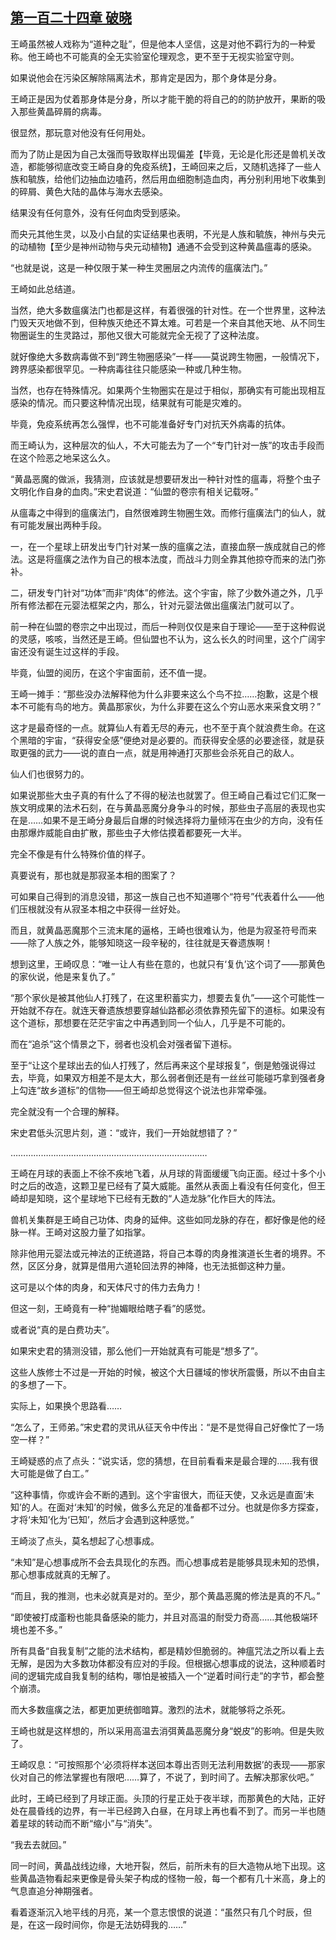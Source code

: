 ## [第一百二十四章 破晓](https://www.xxbiquge.com/11_11207/9214626.html)


  王崎虽然被人戏称为“道种之耻”，但是他本人坚信，这是对他不羁行为的一种爱称。他王崎也不可能真的全无实验室伦理观念，更不至于无视实验室守则。

  如果说他会在污染区解除隔离法术，那肯定是因为，那个身体是分身。

  王崎正是因为仗着那身体是分身，所以才能干脆的将自己的的防护放开，果断的吸入那些黄晶碎屑的病毒。

  很显然，那玩意对他没有任何用处。

  而为了防止是因为自己太强而导致取样出现偏差【毕竟，无论是化形还是兽机关改造，都能够彻底改变王崎自身的免疫系统】，王崎回来之后，又随机选择了一些人族和毓族，给他们边抽血边嗑药，然后用血细胞制造血肉，再分别利用地下收集到的碎屑、黄色大陆的晶体与海水去感染。

  结果没有任何意外，没有任何血肉受到感染。

  而央元其他生灵，以及小白鼠的实证结果也表明，不光是人族和毓族，神州与央元的动植物【至少是神州动物与央元动植物】通通不会受到这种黄晶瘟毒的感染。

  “也就是说，这是一种仅限于某一种生灵圈层之内流传的瘟癀法门。”

  王崎如此总结道。

  当然，绝大多数瘟癀法门也都是这样，有着很强的针对性。在一个世界里，这种法门毁天灭地做不到，但种族灭绝还不算太难。可若是一个来自其他天地、从不同生物圈诞生的生灵路过，那他又很大可能就完全无视了了这种法度。

  就好像绝大多数病毒做不到“跨生物圈感染”一样——莫说跨生物圈，一般情况下，跨界感染都很罕见。一种病毒往往只能感染一种或几种生物。

  当然，也存在特殊情况。如果两个生物圈实在是过于相似，那确实有可能出现相互感染的情况。而只要这种情况出现，结果就有可能是灾难的。

  毕竟，免疫系统再怎么强悍，也不可能准备好专门对抗天外病毒的抗体。

  而王崎认为，这种层次的仙人，不大可能去为了一个“专门针对一族”的攻击手段而在这个险恶之地呆这么久。

  “黄晶恶魔的做派，我猜测，应该就是想要研发出一种针对性的瘟毒，将整个虫子文明化作自身的血肉。”宋史君说道：“仙盟的卷宗有相关记载呀。”

  从瘟毒之中得到的瘟癀法门，自然很难跨生物圈生效。而修行瘟癀法门的仙人，就有可能发展出两种手段。

  一，在一个星球上研发出专门针对某一族的瘟癀之法，直接血祭一族成就自己的修法。这是将瘟癀之法作为自己的根本法度，而战斗力则全靠其他掠夺而来的法门弥补。

  二，研发专门针对“功体”而非“肉体”的修法。这个宇宙，除了少数外道之外，几乎所有修法都在元婴法框架之内，那么，针对元婴法做出瘟癀法门就可以了。

  前一种在仙盟的卷宗之中出现过，而后一种则仅仅是来自于理论——至于这种假说的灵感，咳咳，当然还是王崎。但仙盟也不认为，这么长久的时间里，这个广阔宇宙还没有诞生过这样的手段。

  毕竟，仙盟的阅历，在这个宇宙面前，还不值一提。

  王崎一摊手：“那些没办法解释他为什么非要来这么个鸟不拉……抱歉，这是个根本不可能有鸟的地方。黄晶那家伙，为什么非要在这么个穷山恶水来采食文明？”

  这才是最奇怪的一点。就算仙人有着无尽的寿元，也不至于真个就浪费生命。在这个黑暗的宇宙，“获得安全感”便绝对是必要的。而获得安全感的必要途径，就是获取更强的武力——说的直白一点，就是用神通打灭那些会杀死自己的敌人。

  仙人们也很努力的。

  如果说那些大虫子真的有什么了不得的秘法也就罢了。但王崎自己看过它们汇聚一族文明成果的法术石刻，在与黄晶恶魔分身争斗的时候，那些虫子高层的表现也实在是……如果不是王崎分身最后自爆的时候选择将力量倾泻在虫少的方向，没有任由那爆炸威能自由扩散，那些虫子大修估摸着都要死一大半。

  完全不像是有什么特殊价值的样子。

  真要说有，那也就是那寂圣本相的图案了？

  可如果自己得到的消息没错，那这一族自己也不知道哪个“符号”代表着什么——他们压根就没有从寂圣本相之中获得一丝好处。

  而且，就黄晶恶魔那个三流末尾的逼格，王崎也很难认为，他是为寂圣符号而来——除了人族之外，能够知晓这一段辛秘的，往往就是天眷遗族啊！

  想到这里，王崎叹息：“唯一让人有些在意的，也就只有‘复仇’这个词了——那黄色的家伙说，他是来复仇了。”

  “那个家伙是被其他仙人打残了，在这里积蓄实力，想要去复仇”——这个可能性一开始就不存在。就连天眷遗族想要穿越仙路都必须依靠预先留下的道标。如果没有这个道标，那想要在茫茫宇宙之中再遇到同一个仙人，几乎是不可能的。

  而在“追杀”这个情景之下，弱者也没机会对强者留下道标。

  至于“让这个星球出去的仙人打残了，然后再来这个星球报复”，倒是勉强说得过去，毕竟，如果双方相差不是太大，那么弱者倒还是有一丝丝可能碰巧拿到强者身上勾连“故乡道标”的信物——但王崎却总觉得这个说法也非常牵强。

  完全就没有一个合理的解释。

  宋史君低头沉思片刻，道：“或许，我们一开始就想错了？”

  ……………………………………………………………………

  王崎在月球的表面上不徐不疾地飞着，从月球的背面缓缓飞向正面。经过十多个小时之后的改造，这颗卫星已经有了莫大威能。虽然从表面上看没有任何变化，但王崎却是知晓，这个星球地下已经有无数的“人造龙脉”化作巨大的阵法。

  兽机关集群是王崎自己功体、肉身的延伸。这些如同龙脉的存在，都好像是他的经脉一样。王崎对这股力量了如指掌。

  除非他用元婴法或元神法的正统道路，将自己本尊的肉身推演道长生者的境界。不然，区区分身，就算是借用六道轮回法界的神降，也无法抵御这种力量。

  这可是以个体的肉身，和天体尺寸的伟力去角力！

  但这一刻，王崎竟有一种“抛媚眼给瞎子看”的感觉。

  或者说“真的是白费功夫”。

  如果宋史君的猜测没错，那么他们一开始就真有可能是“想多了”。

  这些人族修士不过是一开始的时候，被这个大日疆域的惨状所震慑，所以不由自主的多想了一下。

  实际上，如果换个思路看……

  “怎么了，王师弟。”宋史君的灵讯从征天令中传出：“是不是觉得自己好像忙了一场空一样？”

  王崎疑惑的点了点头：“说实话，您的猜想，在目前看看来是最合理的……我有很大可能是做了白工。”

  “这种事情，你或许会不断的遇到。这个宇宙很大，而征天使，又永远是直面‘未知’的人。在面对‘未知’的时候，做多么充足的准备都不过分。也就是你多方探查，才将‘未知’化为‘已知’，然后才会遇到这种感觉。”

  王崎淡了点头，莫名想起了心想事成。

  “未知”是心想事成所不会去具现化的东西。而心想事成若是能够具现未知的恐惧，那心想事成就真的无解了。

  “而且，我的推测，也未必就真是对的。至少，那个黄晶恶魔的修法是真的不凡。”

  “即使被打成齑粉也能具备感染的能力，并且对高温的耐受力奇高……其他极端环境也差不多。”

  所有具备“自我复制”之能的法术结构，都是精妙但脆弱的。神瘟咒法之所以看上去无解，是因为大多数功体都没有应对的手段。但根据心想事成的说法，这种顺着时间的逻辑完成自我复制的结构，哪怕是被插入一个“逆着时间行走”的字节，都会整个崩溃。

  而大多数瘟癀之法，都更加更统御暗算。激烈的法术，就能够将之杀死。

  王崎也就是这样想的，所以采用高温去消弭黄晶恶魔分身“蜕皮”的影响。但是失败了。

  王崎叹息：“可按照那个‘必须将样本送回本尊出否则无法利用数据’的表现——那家伙对自己的修法掌握也有限吧……算了，不说了，到时间了。去解决那家伙吧。”

  此时，王崎已经到了月球正面。头顶的行星正处于夜半球，而那黄色的大陆，正好处在晨昏线的边界，有一半已经跨入白昼，在月球上再也看不到了。而另一半也随着星球的转动而不断“缩小”与“消失”。

  “我去去就回。”

  同一时间，黄晶战线边缘，大地开裂，然后，前所未有的巨大造物从地下出现。这些黄晶造物看起来更像是骨头架子构成的怪物一般，每一个都有几十米高，身上的气息直追分神期强者。

  看着逐渐沉入地平线的月亮，某一个意志恨恨的说道：“虽然只有几个时辰，但是，在这一段时间你，你是无法妨碍我的……”
